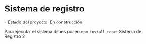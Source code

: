 <h1> Sistema de registro </h1>
- Estado del proyecto: En construcción.

Para ejecutar el sistema debes poner:
```npm install react```
Sistema de Registro 2
